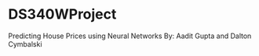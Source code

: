 # DS340WProject
Predicting House Prices using Neural Networks 
By: Aadit Gupta and Dalton Cymbalski
